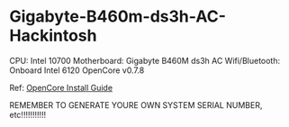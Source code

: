 # Gigabyte-B460m-ds3h-AC-Hackintosh

CPU: Intel 10700
Motherboard: Gigabyte B460M ds3h AC
Wifi/Bluetooth: Onboard Intel 6120
OpenCore v0.7.8

Ref: [OpenCore Install Guide](https://dortania.github.io/OpenCore-Install-Guide/)

REMEMBER TO GENERATE YOURE OWN SYSTEM SERIAL NUMBER, etc!!!!!!!!!!!
